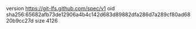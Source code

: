 version https://git-lfs.github.com/spec/v1
oid sha256:65682afb73de12906a4b4c142d683d89882dfa286d7a289cf80ad6820b9cc27d
size 4126
